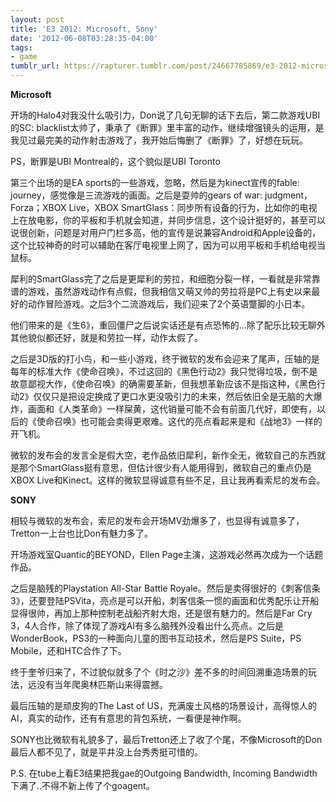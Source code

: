 ```yaml
---
layout: post
title: 'E3 2012: Microsoft, Sony'
date: '2012-06-08T03:28:35-04:00'
tags:
- game
tumblr_url: https://rapturer.tumblr.com/post/24667785869/e3-2012-microsoft-sony
---
```

 **Microsoft**

开场的Halo4对我没什么吸引力，Don说了几句无聊的话下去后，第二款游戏UBI的SC: blacklist太帅了，秉承了《断罪》里丰富的动作，继续增强镜头的运用，是我见过最完美的动作射击游戏了，我开始后悔删了《断罪》了，好想在玩玩。

PS，断罪是UBI Montreal的，这个貌似是UBI Toronto

第三个出场的是EA sports的一些游戏，忽略，然后是为kinect宣传的fable: journey，感觉像是三流游戏的画面。之后是耍帅的gears of war: judgment，Forza；XBOX Live，XBOX SmartGlass：同步所有设备的行为，比如你的电视上在放电影，你的平板和手机就会知道，并同步信息，这个设计挺好的，甚至可以说很创新，问题是对用户门栏多高，他的宣传是说兼容Android和Apple设备的，这个比较神奇的时可以辅助在客厅电视里上网了，因为可以用平板和手机给电视当鼠标。

犀利的SmartGlass完了之后是更犀利的劳拉，和细胞分裂一样，一看就是非常靠谱的游戏，虽然游戏动作有点假，但我相信又萌又帅的劳拉将是PC上有史以来最好的动作冒险游戏。之后3个二流游戏后，我们迎来了2个英语蹩脚的小日本。

他们带来的是《生6》，重回僵尸之后说实话还是有点恐怖的…除了配乐比较无聊外其他貌似都还好，就是和劳拉一样，动作太假了。

之后是3D版的打小鸟，和一些小游戏，终于微软的发布会迎来了尾声，压轴的是每年的标准大作《使命召唤》，不过这回的《黑色行动2》我只觉得垃圾，倒不是故意鄙视大作，《使命召唤》的确需要革新，但我想革新应该不是指这种，《黑色行动2》仅仅只是把设定换成了更口水更没吸引力的未来，然后依旧全是无脑的大爆炸，画面和《人类革命》一样屎黄，这代销量可能不会有前面几代好，即使有，以后的《使命召唤》也可能会卖得更艰难。这代的亮点看起来是和《战地3》一样的开飞机。

微软的发布会的发言全是假大空，老作品依旧犀利，新作全无，微软自己的东西就是那个SmartGlass挺有意思，但估计很少有人能用得到，微软自己的重点仍是XBOX Live和Kinect。这样的微软显得诚意有些不足，且让我再看索尼的发布会。

**SONY**

相较与微软的发布会，索尼的发布会开场MV劲爆多了，也显得有诚意多了，Tretton一上台也比Don有魅力多了。

开场游戏室Quantic的BEYOND，Ellen Page主演，这游戏必然再次成为一个话题作品。

之后是脑残的Playstation All-Star Battle Royale。然后是卖得很好的《刺客信条3》，还要登陆PSVita，亮点是可以开船，刺客信条一惯的画面和优秀配乐让开船显得很帅，再加上那种控制老战船齐射大炮，还是很有魅力的。然后是Far Cry 3，4人合作，除了体现了游戏AI有多么脑残外没看出什么亮点。之后是WonderBook，PS3的一种面向儿童的图书互动技术，然后是PS Suite，PS Mobile，还和HTC合作了下。

终于奎爷归来了，不过貌似就多了个《时之沙》差不多的时间回溯重造场景的玩法，远没有当年爬奥林匹斯山来得震撼。

最后压轴的是顽皮狗的The Last of US，充满废土风格的场景设计，高得惊人的AI，真实的动作，还有有意思的背包系统，一看便是神作啊。

SONY也比微软有礼貌多了，最后Tretton还上了收了个尾，不像Microsoft的Don最后人都不见了，就是平井没上台秀秀挺可惜的。

P.S. 在tube上看E3结果把我gae的Outgoing Bandwidth, Incoming Bandwidth下满了..不得不新上传了个goagent。


